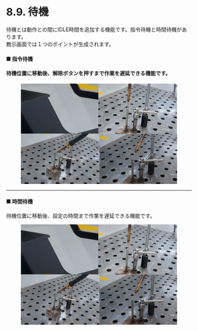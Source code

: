 # 8.9. 待機

待機とは動作との間にIDLE時間を追加する機能です。指令待機と時間待機があります。\
教示画面では１つのポイントが生成されます。

#### ■ 指令待機

#### 待機位置に移動後、解除ボタンを押すまで作業を遅延できる機能です。

<figure><img src="../.gitbook/assets/그림4.png" alt=""><figcaption></figcaption></figure>



***



#### ■ 時間待機

待機位置に移動後、設定の時間まで作業を遅延できる機能です。

<figure><img src="../.gitbook/assets/그림4.png" alt=""><figcaption></figcaption></figure>
